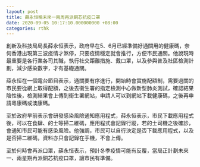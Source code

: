 ```yaml
---
layout: post
title: 薛永恒稱未來一兩周再派銅芯抗疫口罩
date: 2020-09-05 10:17:10.000000000 +08:00
categories: rthk
---
```


創新及科技局局長薛永恒表示，政府早在5、6月已經準備好通關用的健康碼，奈何香港出現第三波疫情才煞停，只要疫情穩定就會推行，方便市民通關。他說現時最重要是各行業各司其職，執行社交距離措施、戴口罩，以及參與普及社區檢測計劃，減少感染數字，才有基礎通關。

薛永恒在一個電台節目表示，通關要有序進行，開始時會實施配額制，需要過關的市民要從網上取得配額，之後去衞生署的指定檢測中心做新型肺炎測試，確認結果陰性後，檢測結果會上傳到衞生署網站，申請人可以到網站下載健康碼，之後再申請粵康碼或澳康碼。

至於政府早前表示會研發感染風險通知應用程式，薛永恒表示，市民下載應用程式後，可以在食肆、的士等掃二維碼，應用程式會記錄行蹤，若的士司機之後確診，會通知市民可能有感染風險。他強調，市民可以自行決定是否下載應用程式，以及是否掃二維碼，資料亦只會記錄在手機，不會上傳。

至於何時會再派口罩，薛永恒表示，預計冬季疫情可能有反覆，當局正計劃未來一、兩星期再派銅芯抗疫口罩，讓市民有準備。
